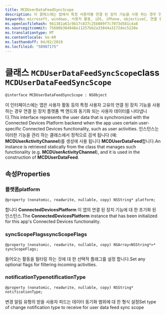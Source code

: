 ```yaml
---
title: MCDUserDataFeedSyncScope
description: 이 클래스에는 앱에서 특정 사용자별 연결 된 장치 기능을 사용 하는 경우 연결 된 장치 플랫폼 백 엔드와 동기화 되는 사용자 데이터를 나타냅니다.
keywords: microsoft, windows, 사용자 활동, iOS, iPhone, objectiveC, 연결 된 장치, 프로젝트 로마
ms.openlocfilehash: 941381a61c9b17c837c25b089f7c7073d581c4a8
ms.sourcegitcommit: 75680b384946e11257bb2a33044a3172dec5220e
ms.translationtype: MT
ms.contentlocale: ko-KR
ms.lasthandoff: 04/02/2019
ms.locfileid: "58907175"
---
```

# <a name="class-mcduserdatafeedsyncscope"></a><span data-ttu-id="395a4-104">클래스 `MCDUserDataFeedSyncScope`</span><span class="sxs-lookup"><span data-stu-id="395a4-104">class `MCDUserDataFeedSyncScope`</span></span>

```
@interface MCDUserDataFeedSyncScope : NSObject
```
 <span data-ttu-id="395a4-105">이 인터페이스에는 앱은 사용자 활동 등의 특정 사용자 고유의 연결 된 장치 기능을 사용 하는 경우 연결 된 장치 플랫폼 백 엔드와 동기화 되는 사용자 데이터를 나타냅니다.</span><span class="sxs-lookup"><span data-stu-id="395a4-105">This interface represents the user data that is synchronized with the Connected Devices Platform backend when the app uses certain user-specific Connected Devices functionality, such as user activities.</span></span> <span data-ttu-id="395a4-106">인스턴스는 이러한 기능을 관리 하는 클래스에서 정적으로 검색 됩니다 (예: **MCDUserActivityChannel**)를 생성에 사용 됩니다 **MCDUserDataFeed**합니다.</span><span class="sxs-lookup"><span data-stu-id="395a4-106">An instance is retrieved statically from the class that manages such functionality (e.g. **MCDUserActivityChannel**), and it is used in the construction of **MCDUserDataFeed**.</span></span>

## <a name="properties"></a><span data-ttu-id="395a4-107">속성</span><span class="sxs-lookup"><span data-stu-id="395a4-107">Properties</span></span>

### <a name="platform"></a><span data-ttu-id="395a4-108">플랫폼</span><span class="sxs-lookup"><span data-stu-id="395a4-108">platform</span></span>
`@property (nonatomic, readwrite, nullable, copy) NSString* platform;`

<span data-ttu-id="395a4-109">합니다 **ConnectedDevicesPlatform** 이 앱의 연결 된 장치 기능에 대 한 초기화 된 인스턴스.</span><span class="sxs-lookup"><span data-stu-id="395a4-109">The **ConnectedDevicesPlatform** instance that has been initialized for this app's Connected Devices functionality.</span></span>

### <a name="syncscopeflags"></a><span data-ttu-id="395a4-110">syncScopeFlags</span><span class="sxs-lookup"><span data-stu-id="395a4-110">syncScopeFlags</span></span>
`@property (nonatomic, readwrite, nullable, copy) NSArray<NSString*>* syncScopeFlags;`

<span data-ttu-id="395a4-111">들어오는 활동을 필터링 하는 것에 대 한 선택적 플래그를 설정 합니다.</span><span class="sxs-lookup"><span data-stu-id="395a4-111">Set any optional flags for filtering incoming activities.</span></span>

### <a name="notificationtype"></a><span data-ttu-id="395a4-112">notificationType</span><span class="sxs-lookup"><span data-stu-id="395a4-112">notificationType</span></span>
`@property (nonatomic, readwrite, nullable, copy) NSString* notificationType;`

<span data-ttu-id="395a4-113">변경 알림 유형의 받을 사용자 피드는 데이터 동기화 범위에 대 한 형식 설정</span><span class="sxs-lookup"><span data-stu-id="395a4-113">Set type of change notification type to receive for user data feed sync scope</span></span>

```